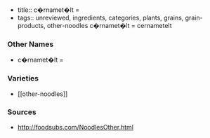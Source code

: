 - title:: c�rnamet�lt =
- tags:: unreviewed, ingredients, categories, plants, grains, grain-products, other-noodles
c�rnamet�lt = cernametelt

### Other Names

* c�rnamet�lt =

### Varieties

* [[other-noodles]]

### Sources
* http://foodsubs.com/NoodlesOther.html
